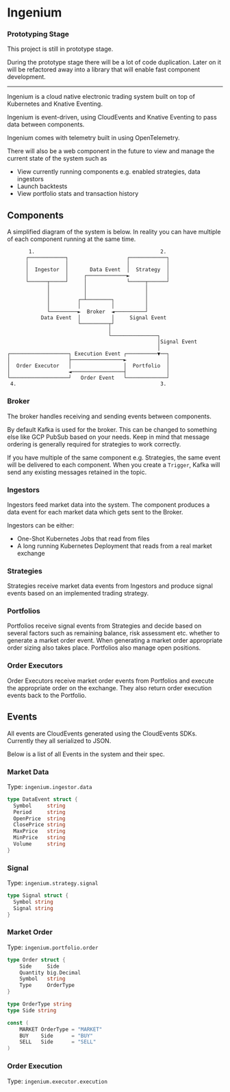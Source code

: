 # Ingenium

### Prototyping Stage

This project is still in prototype stage.

During the prototype stage there will be a lot of code duplication. Later on it will be refactored away into a library that will enable fast component development.

---

Ingenium is a cloud native electronic trading system built on top of Kubernetes and Knative Eventing.

Ingenium is event-driven, using CloudEvents and Knative Eventing to pass data between components.

Ingenium comes with telemetry built in using OpenTelemetry.

There will also be a web component in the future to view and manage the current state of the system such as
- View currently running components e.g. enabled strategies, data ingestors
- Launch backtests
- View portfolio stats and transaction history

## Components

A simplified diagram of the system is below. In reality you can have multiple of each component running at the same time.


           1.                                         2.
          ┌────────────┐                   ┌────────────┐
          │            │                   │            │
          │  Ingestor  │       Data Event  │  Strategy  │
          │            │     ┌─────────────►            │
          └──────┬─────┘     │             └─────┬──────┘
                 │           │                   │
                 │           │                   │
                 │         ┌─┴────────┐          │
                 │         │          │          │
                 └─────────►  Broker  ◄──────────┘
               Data Event  │          │     Signal Event
                           └─────────┬┘
                                     │
                                     └───────────────┐
                                                     │Signal Event
                                                     │
    ┌───────────────────┐ Execution Event ┌──────────▼──┐
    │                   ├─────────────────►             │
    │  Order Executor   │                 │  Portfolio  │
    │                   ◄─────────────────┤             │
    └───────────────────┘   Order Event   └─────────────┘
     4.                                               3.


### Broker

The broker handles receiving and sending events between components.

By default Kafka is used for the broker.
This can be changed to something else like GCP PubSub based on your needs.
Keep in mind that message ordering is generally required for strategies to work correctly.

If you have multiple of the same component e.g. Strategies, the same event will be delivered to each component.
When you create a `Trigger`, Kafka will send any existing messages retained in the topic.

### Ingestors

Ingestors feed market data into the system. The component produces a data event for each market data
which gets sent to the Broker.

Ingestors can be either:

- One-Shot Kubernetes Jobs that read from files
- A long running Kubernetes Deployment that reads from a real market exchange

### Strategies

Strategies receive market data events from Ingestors and produce signal events based on an implemented
trading strategy.

### Portfolios

Portfolios receive signal events from Strategies and decide based on several factors such as
remaining balance, risk assessment etc. whether to generate a market order event. When generating a market
order appropriate order sizing also takes place. Portfolios also manage open positions.

### Order Executors

Order Executors receive market order events from Portfolios and execute the appropriate order
on the exchange. They also return order execution events back to the Portfolio.

## Events

All events are CloudEvents generated using the CloudEvents SDKs. Currently they all serialized to JSON.

Below is a list of all Events in the system and their spec.

### Market Data

Type: `ingenium.ingestor.data`

```GO
type DataEvent struct {
  Symbol     string
  Period     string
  OpenPrice  string
  ClosePrice string
  MaxPrice   string
  MinPrice   string
  Volume     string
}
```

### Signal

Type: `ingenium.strategy.signal`

```GO
type Signal struct {
  Symbol string
  Signal string
}
```

### Market Order

Type: `ingenium.portfolio.order`

```GO
type Order struct {
	Side     Side
	Quantity big.Decimal
	Symbol   string
	Type     OrderType
}

type OrderType string
type Side string

const (
	MARKET OrderType = "MARKET"
	BUY    Side      = "BUY"
	SELL   Side      = "SELL"
)
```

### Order Execution

Type: `ingenium.executor.execution`

```GO
```